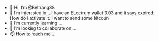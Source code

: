 - 👋 Hi, I’m @Beltrang88
- 👀 I’m interested in ...I have an ELectrum wallet 3.03 and it says expired. How do I activate it. I want to send some bitcoun 
- 🌱 I’m currently learning ...
- 💞️ I’m looking to collaborate on ...
- 📫 How to reach me ...

<!---
Beltrang88/Beltrang88 is a ✨ special ✨ repository because its `README.md` (this file) appears on your GitHub profile.
You can click the Preview link to take a look at your changes.
--->
